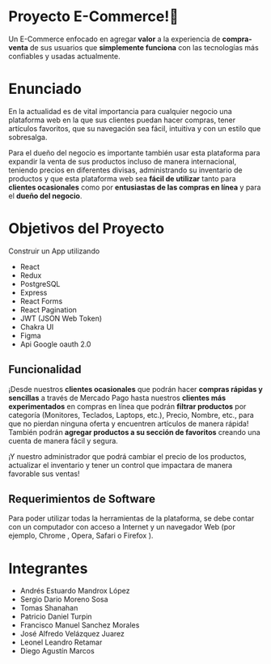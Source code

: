 # Proyecto E-Commerce!🤞
Un E-Commerce enfocado en agregar **valor** a la experiencia de **compra-venta** de sus usuarios que **simplemente funciona** con las tecnologías más confiables y usadas actualmente.
# Enunciado
En la actualidad es de vital importancia para cualquier negocio una plataforma web en la que sus clientes puedan hacer compras, tener artículos favoritos, que su navegación sea fácil, intuitiva y con un estilo que sobresalga.

Para el dueño del negocio es importante también usar esta plataforma para expandir la venta de sus productos incluso de manera internacional, teniendo precios en diferentes divisas, administrando su inventario de productos y que esta plataforma web sea **fácil de utilizar** tanto para **clientes ocasionales** como por **entusiastas de las compras en línea** y para el **dueño del negocio**.

# Objetivos del Proyecto
Construir un App utilizando

 - React 
 - Redux 
 - PostgreSQL 
 - Express
 - React Forms
 - React Pagination
 - JWT (JSON Web Token)   
 - Chakra UI        
 - Figma                        
 - Api Google oauth 2.0

## Funcionalidad

¡Desde nuestros **clientes ocasionales** que podrán hacer **compras rápidas y sencillas** a través de Mercado Pago hasta nuestros **clientes más experimentados** en compras en línea que podrán **filtrar productos** por categoría (Monitores, Teclados, Laptops, etc.), Precio, Nombre, etc., para que no pierdan ninguna oferta y encuentren artículos de manera rápida! También podrán **agregar productos a su sección de favoritos** creando una cuenta de manera fácil y segura.

¡Y nuestro administrador que podrá cambiar el precio de los productos, actualizar el inventario y tener un control que impactara de manera favorable sus ventas!

## Requerimientos de Software
Para poder utilizar todas la herramientas de la plataforma, se debe contar con un computador con acceso a Internet y un navegador Web (por ejemplo, Chrome , Opera, Safari o Firefox ).

# Integrantes

-   Andrés Estuardo Mandrox López
-   Sergio Dario Moreno Sosa
-   Tomas Shanahan
-   Patricio Daniel Turpin
-   Francisco Manuel Sanchez Morales
-   José Alfredo Velázquez Juarez
-   Leonel Leandro Retamar
-   Diego Agustín Marcos
 
